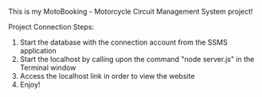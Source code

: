 This is my MotoBooking - Motorcycle Circuit Management System project!




Project Connection Steps: 


1. Start the database with the connection account from the SSMS application
2. Start the localhost by calling upon the command "node server.js" in the Terminal window
3. Access the localhost link in order to view the website
4. Enjoy!
